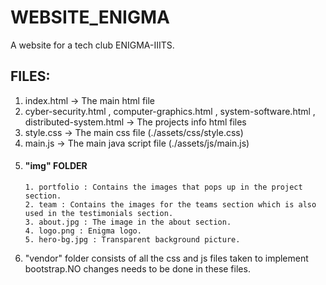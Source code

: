 # WEBSITE_ENIGMA
A website for a tech club ENIGMA-IIITS.
<br>



## FILES:
   1) index.html -> The main html file
   2) cyber-security.html , computer-graphics.html , system-software.html , distributed-system.html  -> The projects info html files
   3) style.css -> The main css file (./assets/css/style.css)
   4) main.js -> The main java script file (./assets/js/main.js)
   5) #### "img" FOLDER
          1. portfolio : Contains the images that pops up in the project section.
          2. team : Contains the images for the teams section which is also used in the testimonials section.
          3. about.jpg : The image in the about section.
          4. logo.png : Enigma logo.
          5. hero-bg.jpg : Transparent background picture.
  6) "vendor" folder consists of all the css and js files taken to implement bootstrap.NO changes needs to be done in these files.
  


             

